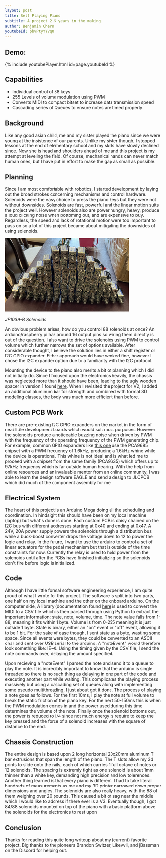 ```yaml
---
layout: post
title: Self Playing Piano
subtitle: A project 2.5 years in the making
author: Benjamin Chern
youtubeId: pbvPtyYYVq0
---
```


## Demo:

{% include youtubePlayer.html id=page.youtubeId %}


## Capabilities
  - Individual control of 88 keys
  - 255 Levels of volume modulation using PWM
  - Converts MIDI to compact bitset to increase data transmission speed
  - Cascading series of Queues to ensure notes are timed properly

## Background

Like any good asian child, me and my sister played the piano since we were young at the insistence of our parents. Unlike my sister though, I stopped lessons at the end of elementary school and my skills have slowly declined since. Now she is head and shoulders ahead of me and this project is my attempt at leveling the field. Of course, mechanical hands can never match human ones, but I have put in effort to make the gap as small as possible.

## Planning

Since I am most comfortable with robotics, I started development by laying out the broad strokes concerning mechanisms and control hardware. Solenoids were the easy choice to press the piano keys but they were not without downsides. Solenoids are fast, powerful and the linear motion suits the project well. However solenoids also are power hungry, heavy, produce a loud clicking noise when bottoming out, and are expensive to buy. Regardless, the speed and lack of rotational motion were too important to pass on so a lot of this project became about mitigating the downsides of using solenoids. 

<img src="/assets/img/IMG_1989.JPG" alt="Pile of Solenoids" width="400"/>

*JF1039-B Solenoids*


An obvious problem arises, how do you control 88 solenoids at once? An arduino/raspberry pi has around 16 output pins so wiring them directly is out of the question. I also want to drive the solenoids using PWM to control volume which further narrows the set of options available. After considerable thought, I believe the solution lies in either a shift register or I2C GPIO expander. Either approach would have worked fine, however I chose the I2C expander option due to a familiarity with the I2C protocol. 

Mounting the device to the piano also merits a bit of planning which I did not initially do. Since I focused upon the electronics heavily, the chassis was neglected more than it should have been, leading to the ugly wooden spacer in version 1 found [here](https://www.youtube.com/watch?v=qJCV7lqjcMM). When I revisited the project for V2, I added an additional aluminum bar for strength and combined with formal 3D modeling classes, the body was much more efficient than before. 




## Custom PCB Work

There are pre-existing I2C GPIO expanders on the market in the form of neat little development boards which would suit most purposes. However the solenoids produce a noticeable buzzing noise when driven by PWM with the frequency of the operating frequency of the PWM generating chip. For example, common GPIO expanders like [this one](https://www.adafruit.com/product/815) use the PCA9685 chipset with a PWM frequency of 1.6kHz, producing a 1.6kHz whine while the device is operational. This whine is not ideal and is what led me to proceed with a chipset from the same family (PCA9635) which offers up to 97kHz frequency which is far outside human hearing. With the help from online resources and an invaluable mentor from an online community, I was able to learn the design software EAGLE and send a design to JLCPCB which did much of the component assembly for me.

## Electrical System

The heart of this project is an Arduino Mega doing all the scheduling and coordination. In hindsight this should have been on my local machine (laptop) but what's done is done. Each custom PCB is daisy chained on the I2C bus with different addresses starting at 0x40 and ending at 0x47. A 24V, 20A power supply powers the solenoids through a distribution bus while a buck-boost converter drops the voltage down to 12 to power the logic and relay. In the future, I want to use the arduino to control a set of linear actuators for the pedal mechanism but that is outside of the time constraints for now. Currently the relay is used to hold power from the solenoids until after the PCBs have finished initializing so the solenoids don't fire before logic is initialized. 

## Code

Although I have little formal software engineering experience, I am quite proud of what I wrote for this project. The software is split into two parts, one half on my local machine and the other on the onboard arduino. On the computer side, A library (documentation found [here](https://www.fourmilab.ch/webtools/midicsv/) is used to convert the MIDI to a CSV file which is then parsed through using Python to extract the important information: state, note, volume, time. The note value falls from 1-88, meaning it fits within 1 byte. Volume is from 0-255 meaning it is just outside 1 byte. State is binary, either an "on" event or "off" event, allowing it to be 1 bit. For the sake of ease though, I sent state as a byte, wasting some space. Since all events were bytes, they could be converted to an ASCII char and sent over USB serial to the arduino. A "noteEvent" would therefore look something like: !E~0. Using the timing given by the CSV file, I send the note commands over, delaying the amount specified.

Upon recieving a "noteEvent" I parsed the note and send it to a queue to play the note. It is incredibly important to know that the arduino is single threaded so there is no such thing as delaying in one part of the code and executing another part while waiting. This complicates the playing process massively but using a cascading set of queues along with implementing some pseudo multithreading, I just about got it done. The process of playing a note goes as follows. For the first 10ms, I play the note at full volume to break the static friction of the piano key. For the next 50-150ms this is when the PWM modulation comes in and the power used during this time determines the volume of the note. Finally once the solenoid bottoms out, the power is reduced to 1/4 since not much energy is require to keep the key pressed and the force of a solenoid increases with the square of distance to the end. 

## Chassis Construction

The entire design is based upon 2 long horizontal 20x20mm aluminum T bar extrusions that span the length of the piano. The T slots allow my 3d prints to slide onto the rails, each of which carries 1 full octave of notes or 12 solenoids. The spacing is extremly tight as one solenoid is about 1mm thinner than a white key, demanding high precision and low tolerences. Another thing learned is that every piano is different. I had to take literal hundreds of measurements as me and my 3D printer narrowed down proper dimensions and angles. The solenoids are also really heavy, with the 88 of them weighing over 20 pounds. This caused a bit of sag near the middle which I would like to address if there ever is a V3. Eventually though, I got 84/88 solenoids mounted on top of the piano with a basic platform above the solenoids for the electronics to rest upon

## Conclusion

Thanks for reading this quite long writeup about my (current) favorite project. Big thanks to the pioneers Brandon Switzer, Likevvii, and jBassman on the Discord for helping out. 
